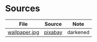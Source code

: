 # Sources
| File | Source | Note |
|-|-|-|
|[wallpaper.jpg](wallpaper.jpg) | [pixabay](https://pixabay.com/de/kosmos-dunkel-hd-wallpaper-1853491/)  | darkened |
